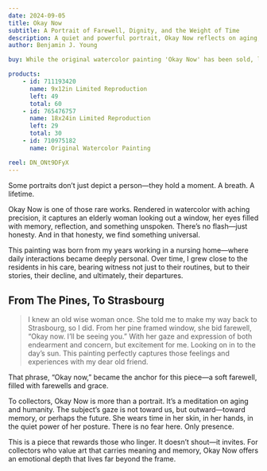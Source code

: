 ```yaml
---
date: 2024-09-05
title: Okay Now
subtitle: A Portrait of Farewell, Dignity, and the Weight of Time
description: A quiet and powerful portrait, Okay Now reflects on aging, memory, and the tender farewells that come with the passage of time. Inspired by Ben Young’s experience working in a nursing home, the painting honors the emotional bonds he formed with residents and the quiet dignity of saying goodbye. With expressive realism and deep sensitivity, this piece invites the viewer to pause, reflect, and connect with the universal experience of letting go.
author: Benjamin J. Young

buy: While the original watercolor painting 'Okay Now' has been sold, limited edition limited reproductions are still available in various sizes. This emotionally resonant piece continues to connect with collectors, and these high-quality prints offer a meaningful way to bring its story into your own space.

products:
    - id: 711193420
      name: 9x12in Limited Reproduction
      left: 49
      total: 60
    - id: 765476757
      name: 18x24in Limited Reproduction
      left: 29
      total: 30
    - id: 710975182
      name: Original Watercolor Painting

reel: DN_ONt9DFyX
---
```


Some portraits don’t just depict a person—they hold a moment. A breath. A lifetime.

Okay Now is one of those rare works. Rendered in watercolor with aching precision, it captures an elderly woman looking out a window, her eyes filled with memory, reflection, and something unspoken. There’s no flash—just honesty. And in that honesty, we find something universal.

<!--more-->

This painting was born from my years working in a nursing home—where daily interactions became deeply personal. Over time, I grew close to the residents in his care, bearing witness not just to their routines, but to their stories, their decline, and ultimately, their departures.


## From The Pines, To Strasbourg ##
> I knew an old wise woman once. She told me to make my way back to Strasbourg, so I did. From her pine framed window, she bid farewell, “Okay now. I’ll be seeing you.” With her gaze and expression of both endearment and concern, but excitement for me. Looking on in to the day’s sun. This painting perfectly captures those feelings and experiences with my dear old friend.

That phrase, “Okay now,” became the anchor for this piece—a soft farewell, filled with farewells and grace.

To collectors, Okay Now is more than a portrait. It’s a meditation on aging and humanity. The subject’s gaze is not toward us, but outward—toward memory, or perhaps the future. She wears time in her skin, in her hands, in the quiet power of her posture. There is no fear here. Only presence.

This is a piece that rewards those who linger. It doesn’t shout—it invites. For collectors who value art that carries meaning and memory, Okay Now offers an emotional depth that lives far beyond the frame.